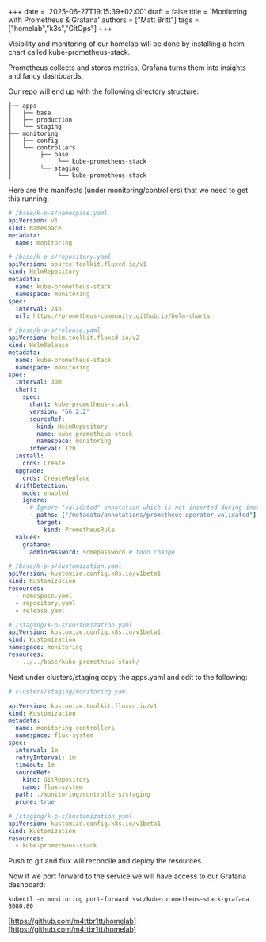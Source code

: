 +++
date = '2025-06-27T19:15:39+02:00'
draft = false
title = 'Monitoring with Prometheus & Grafana'
authors = ["Matt Britt"]
tags = ["homelab","k3s","GitOps"]
+++

Visibility and monitoring of our homelab will be done by installing a helm chart called kube-prometheus-stack.

<!--more-->

Prometheus collects and stores metrics, Grafana turns them into insights and fancy dashboards.

Our repo will end up with the following directory structure:

```shell
├── apps
│   ├── base
│   ├── production 
│   └── staging
├── monitoring
│   ├── config
│   └── controllers
│        ├── base
│             └── kube-prometheus-stack
│        └── staging
│             └── kube-prometheus-stack
```

Here are the manifests (under monitoring/controllers) that we need to get this running:

```yaml
# /base/k-p-s/namespace.yaml
apiVersion: v1
kind: Namespace
metadata:
  name: monitoring
```

```yaml
# /base/k-p-s/repository.yaml
apiVersion: source.toolkit.fluxcd.io/v1
kind: HelmRepository
metadata:
  name: kube-prometheus-stack
  namespace: monitoring
spec:
  interval: 24h
  url: https://prometheus-community.github.io/helm-charts
```

```yaml
# /base/k-p-s/release.yaml
apiVersion: helm.toolkit.fluxcd.io/v2
kind: HelmRelease
metadata:
  name: kube-prometheus-stack
  namespace: monitoring
spec:
  interval: 30m
  chart:
    spec:
      chart: kube-prometheus-stack
      version: "66.2.2"
      sourceRef:
        kind: HelmRepository
        name: kube-prometheus-stack
        namespace: monitoring
      interval: 12h
  install:
    crds: Create
  upgrade:
    crds: CreateReplace
  driftDetection:
    mode: enabled
    ignore:
      # Ignore "validated" annotation which is not inserted during install
      - paths: ["/metadata/annotations/prometheus-operator-validated"]
        target:
          kind: PrometheusRule
  values:
    grafana:
      adminPassword: somepassword # todo change

```

```yaml
# /base/k-p-s/kustomization.yaml
apiVersion: kustomize.config.k8s.io/v1beta1
kind: Kustomization
resources:
  - namespace.yaml
  - repository.yaml
  - release.yaml

```

```yaml
# /staging/k-p-s/kustomization.yaml
apiVersion: kustomize.config.k8s.io/v1beta1
kind: Kustomization
namespace: monitoring
resources:
  - ../../base/kube-prometheus-stack/ 

```

Next under clusters/staging copy the apps.yaml and edit to the following:

```yaml
# clusters/staging/monitoring.yaml

apiVersion: kustomize.toolkit.fluxcd.io/v1
kind: Kustomization
metadata:
  name: monitoring-controllers
  namespace: flux-system
spec:
  interval: 1m
  retryInterval: 1m
  timeout: 1m
  sourceRef:
    kind: GitRepository
    name: flux-system
  path: ./monitoring/controllers/staging
  prune: true
```

```yaml
# /staging/k-p-s/kustomization.yaml
apiVersion: kustomize.config.k8s.io/v1beta1
kind: Kustomization
resources:
  - kube-prometheus-stack 

```

Push to git and flux will reconcile and deploy the resources.

Now if we port forward to the service we will have access to our Grafana dashboard:

```shell
kubectl -n monitoring port-forward svc/kube-prometheus-stack-grafana 8080:80
```

[https://github.com/m4ttbr1tt/homelab](https://github.com/m4ttbr1tt/homelab)
